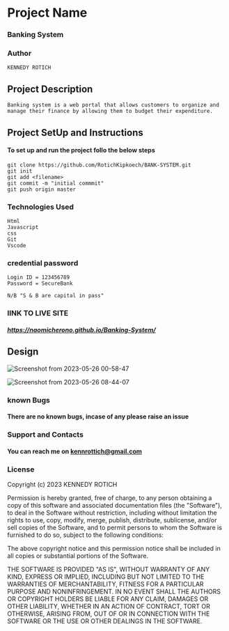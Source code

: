 # Project Name

### Banking System
### Author 
``` 
KENNEDY ROTICH

```
## Project Description
```
Banking system is a web portal that allows customers to organize and manage their finance by allowing them to budget their expenditure.
```

## Project SetUp and Instructions
#### To set up and run the project follo the below steps

```
git clone https://github.com/RotichKipkoech/BANK-SYSTEM.git
git init
git add <filename>
git commit -m "initial commmit"
git push origin master

```
### Technologies Used
```
Html
Javascript
css
Git 
Vscode

```
### credential password
```
Login ID = 123456789
Password = SecureBank  

N/B "S & B are capital in pass"
```

### lINK TO LIVE SITE
##### https://naomicherono.github.io/Banking-System/

## Design
![Screenshot from 2023-05-26 00-58-47](https://github.com/naomicherono/Banking-System/assets/132652298/56a30953-c105-45ec-96d1-5a810244a34b)

![Screenshot from 2023-05-26 08-44-07](https://github.com/naomicherono/Banking-System/assets/132652298/940be50a-4c4c-4e58-82de-2d98c3360964)


### known Bugs
#### There are no known bugs, incase of any please raise an issue

### Support and Contacts
     
#### You can reach me on kennrottich@gmail.com
### License

Copyright (c) 2023 KENNEDY ROTICH

Permission is hereby granted, free of charge, to any person obtaining a copy
of this software and associated documentation files (the "Software"), to deal
in the Software without restriction, including without limitation the rights
to use, copy, modify, merge, publish, distribute, sublicense, and/or sell
copies of the Software, and to permit persons to whom the Software is
furnished to do so, subject to the following conditions:

The above copyright notice and this permission notice shall be included in all
copies or substantial portions of the Software.

THE SOFTWARE IS PROVIDED "AS IS", WITHOUT WARRANTY OF ANY KIND, EXPRESS OR
IMPLIED, INCLUDING BUT NOT LIMITED TO THE WARRANTIES OF MERCHANTABILITY,
FITNESS FOR A PARTICULAR PURPOSE AND NONINFRINGEMENT. IN NO EVENT SHALL THE
AUTHORS OR COPYRIGHT HOLDERS BE LIABLE FOR ANY CLAIM, DAMAGES OR OTHER
LIABILITY, WHETHER IN AN ACTION OF CONTRACT, TORT OR OTHERWISE, ARISING FROM,
OUT OF OR IN CONNECTION WITH THE SOFTWARE OR THE USE OR OTHER DEALINGS IN THE
SOFTWARE.